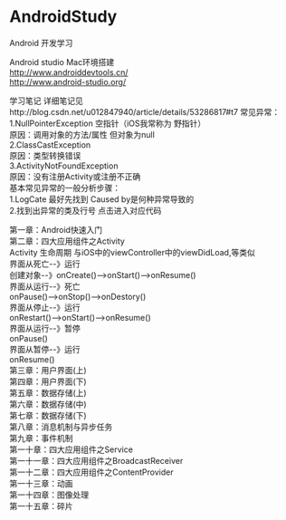 # AndroidStudy
Android 开发学习

Android studio Mac环境搭建    
http://www.androiddevtools.cn/     
http://www.android-studio.org/

学习笔记 详细笔记见http://blog.csdn.net/u012847940/article/details/53286817#t7 
常见异常：        
    1.NullPointerException  空指针（iOS我常称为 野指针）   
    原因：调用对象的方法/属性 但对象为null    
    2.ClassCastException   
    原因：类型转换错误   
    3.ActivityNotFoundException   
    原因：没有注册Activity或注册不正确   
基本常见异常的一般分析步骤：   
    1.LogCate 最好先找到 Caused by是何种异常导致的    
    2.找到出异常的类及行号 点击进入对应代码    
    
    
       
   第一章：Android快速入门     
   第二章：四大应用组件之Activity     
   Activity 生命周期  与iOS中的viewController中的viewDidLoad,等类似        
 界面从死亡--》运行        
     创建对象--》onCreate()-->onStart()-->onResume()        
 界面从运行--》死亡      
     onPause()-->onStop()-->onDestory()       
 界面从停止--》运行       
     onRestart()-->onStart()-->onResume()       
 界面从运行--》暂停       
     onPause()        
 界面从暂停--》运行      
     onResume()   
   第三章：用户界面(上)     
   第四章：用户界面(下)    
   第五章：数据存储(上)    
   第六章：数据存储(中)    
   第七章：数据存储(下)    
   第八章：消息机制与异步任务    
   第九章：事件机制    
   第一十章：四大应用组件之Service    
   第一十一章：四大应用组件之BroadcastReceiver    
   第一十二章：四大应用组件之ContentProvider    
   第一十三章：动画    
   第一十四章：图像处理     
   第一十五章：碎片     
